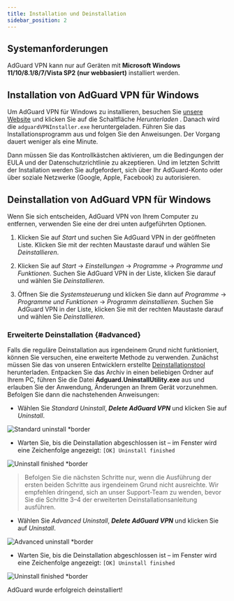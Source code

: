 ```yaml
---
title: Installation und Deinstallation
sidebar_position: 2
---
```


## Systemanforderungen

AdGuard VPN kann nur auf Geräten mit **Microsoft Windows 11/10/8.1/8/7/Vista SP2 (nur webbasiert)** installiert werden.

## Installation von AdGuard VPN für Windows

Um AdGuard VPN für Windows zu installieren, besuchen Sie [unsere Website](https://adguard-vpn.com/welcome.html) und klicken Sie auf die Schaltfläche *Herunterladen* . Danach wird die `adguardVPNInstaller.exe` heruntergeladen. Führen Sie das Installationsprogramm aus und folgen Sie den Anweisungen. Der Vorgang dauert weniger als eine Minute.

Dann müssen Sie das Kontrollkästchen aktivieren, um die Bedingungen der EULA und der Datenschutzrichtlinie zu akzeptieren. Und im letzten Schritt der Installation werden Sie aufgefordert, sich über Ihr AdGuard-Konto oder über soziale Netzwerke (Google, Apple, Facebook) zu autorisieren.

## Deinstallation von AdGuard VPN für Windows

Wenn Sie sich entscheiden, AdGuard VPN von Ihrem Computer zu entfernen, verwenden Sie eine der drei unten aufgeführten Optionen.

1. Klicken Sie auf *Start* und suchen Sie AdGuard VPN in der geöffneten Liste. Klicken Sie mit der rechten Maustaste darauf und wählen Sie *Deinstallieren*.

2. Klicken Sie auf *Start* → *Einstellungen* → *Programme* → *Programme und Funktionen*. Suchen Sie AdGuard VPN in der Liste, klicken Sie darauf und wählen Sie *Deinstallieren*.

3. Öffnen Sie die *Systemsteuerung* und klicken Sie dann auf *Programme* → *Programme und Funktionen* → *Programm deinstallieren*. Suchen Sie AdGuard VPN in der Liste, klicken Sie mit der rechten Maustaste darauf und wählen Sie *Deinstallieren*.

### Erweiterte Deinstallation {#advanced}

Falls die reguläre Deinstallation aus irgendeinem Grund nicht funktioniert, können Sie versuchen, eine erweiterte Methode zu verwenden. Zunächst müssen Sie das von unseren Entwicklern erstellte [Deinstallationstool](https://cdn.adtidy.org/distr/windows/Uninstall_Utility.zip) herunterladen. Entpacken Sie das Archiv in einen beliebigen Ordner auf Ihrem PC, führen Sie die Datei **Adguard.UninstallUtility.exe** aus und erlauben Sie der Anwendung, Änderungen an Ihrem Gerät vorzunehmen. Befolgen Sie dann die nachstehenden Anweisungen:

* Wählen Sie *Standard Uninstall*, ***Delete AdGuard VPN*** und klicken Sie auf *Uninstall*.

![Standard uninstall *border](https://cdn.adguardvpn.com/content/kb/ad_blocker/windows/installation/standard-uninstall.png)

* Warten Sie, bis die Deinstallation abgeschlossen ist – im Fenster wird eine Zeichenfolge angezeigt: `[OK] Uninstall finished`

![Uninstall finished *border](https://cdn.adguardvpn.com/content/kb/ad_blocker/windows/installation/standard-uninstall-2.png)

> Befolgen Sie die nächsten Schritte nur, wenn die Ausführung der ersten beiden Schritte aus irgendeinem Grund nicht ausreichte. Wir empfehlen dringend, sich an unser Support-Team zu wenden, bevor Sie die Schritte 3–4 der erweiterten Deinstallationsanleitung ausführen.

* Wählen Sie *Advanced Uninstall*, ***Delete AdGuard VPN*** und klicken Sie auf *Uninstall*.

![Advanced uninstall *border](https://cdn.adguardvpn.com/content/kb/ad_blocker/windows/installation/advanced-uninstall.png)

* Warten Sie, bis die Deinstallation abgeschlossen ist – im Fenster wird eine Zeichenfolge angezeigt: `[OK] Uninstall finished`

![Uninstall finished *border](https://cdn.adguardvpn.com/content/kb/ad_blocker/windows/installation/advanced-uninstall-2.png)

AdGuard wurde erfolgreich deinstalliert!
